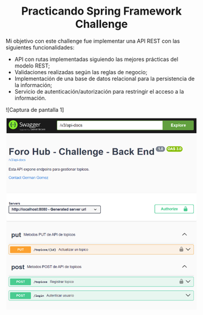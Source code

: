 <h1 align="center">Practicando Spring Framework Challenge</h1>


Mi objetivo con este challenge fue implementar una API REST con las siguientes funcionalidades:
- API con rutas implementadas siguiendo las mejores prácticas del modelo REST;
- Validaciones realizadas según las reglas de negocio;
- Implementación de una base de datos relacional para la persistencia de la información;
- Servicio de autenticación/autorización para restringir el acceso a la información.

![Captura de pantalla 1]
<p align="center" >
     <img width="500" heigth="300" src="/img/Captura de pantalla 2024-07-10 145937.png">
</p>
